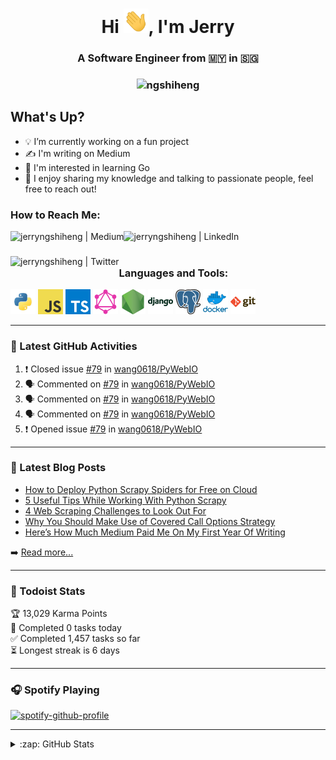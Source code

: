 <h1 align="center">Hi <img src="https://raw.githubusercontent.com/ABSphreak/ABSphreak/master/gifs/Hi.gif" width="40px" />, I'm Jerry</h1>
<h3 align="center">A Software Engineer from 🇲🇾 in 🇸🇬</h3>
<h3 align="center"> <img src="https://komarev.com/ghpvc/?username=ngshiheng" alt="ngshiheng" /> </p>

## What's Up?

-   💡 I’m currently working on a fun project
-   ✍️ I'm writing on Medium
-   🌱 I'm interested in learning Go
-   💬 I enjoy sharing my knowledge and talking to passionate people, feel free to reach out!

### How to Reach Me:

[<img align="left" alt="jerryngshiheng | Medium" height="40" src="https://cdn.jsdelivr.net/npm/simple-icons@v3/icons/medium.svg" />][medium]
[<img align="left" alt="jerryngshiheng | LinkedIn" height="40" src="https://cdn.jsdelivr.net/npm/simple-icons@v3/icons/linkedin.svg" />][linkedin]
[<img align="left" alt="jerryngshiheng | Twitter" height="40" src="https://cdn.jsdelivr.net/npm/simple-icons@v3/icons/twitter.svg" />][twitter]

<br />
<br />

### Languages and Tools:

<code><img height="40" src="https://raw.githubusercontent.com/github/explore/80688e429a7d4ef2fca1e82350fe8e3517d3494d/topics/python/python.png"></code>
<code><img height="40" src="https://raw.githubusercontent.com/github/explore/80688e429a7d4ef2fca1e82350fe8e3517d3494d/topics/javascript/javascript.png"></code>
<code><img height="40" src="https://raw.githubusercontent.com/github/explore/80688e429a7d4ef2fca1e82350fe8e3517d3494d/topics/typescript/typescript.png"></code>
<code><img height="40" src="https://raw.githubusercontent.com/github/explore/5c058a388828bb5fde0bcafd4bc867b5bb3f26f3/topics/graphql/graphql.png"></code>
<code><img height="40" src="https://raw.githubusercontent.com/github/explore/80688e429a7d4ef2fca1e82350fe8e3517d3494d/topics/nodejs/nodejs.png"></code>
<code><img height="40" src="https://raw.githubusercontent.com/github/explore/80688e429a7d4ef2fca1e82350fe8e3517d3494d/topics/django/django.png"></code>
<code><img height="40" src="https://raw.githubusercontent.com/github/explore/80688e429a7d4ef2fca1e82350fe8e3517d3494d/topics/postgresql/postgresql.png"></code>
<code><img height="40" src="https://raw.githubusercontent.com/github/explore/80688e429a7d4ef2fca1e82350fe8e3517d3494d/topics/docker/docker.png"></code>
<code><img height="40" src="https://raw.githubusercontent.com/github/explore/80688e429a7d4ef2fca1e82350fe8e3517d3494d/topics/git/git.png"></code>

---

### 🤖 Latest GitHub Activities

<!--START_SECTION:activity-->

1. ❗️ Closed issue [#79](https://github.com/wang0618/PyWebIO/issues/79) in [wang0618/PyWebIO](https://github.com/wang0618/PyWebIO)
2. 🗣 Commented on [#79](https://github.com/wang0618/PyWebIO/issues/79) in [wang0618/PyWebIO](https://github.com/wang0618/PyWebIO)
3. 🗣 Commented on [#79](https://github.com/wang0618/PyWebIO/issues/79) in [wang0618/PyWebIO](https://github.com/wang0618/PyWebIO)
4. 🗣 Commented on [#79](https://github.com/wang0618/PyWebIO/issues/79) in [wang0618/PyWebIO](https://github.com/wang0618/PyWebIO)
5. ❗️ Opened issue [#79](https://github.com/wang0618/PyWebIO/issues/79) in [wang0618/PyWebIO](https://github.com/wang0618/PyWebIO)
 <!--END_SECTION:activity-->

---

### 📓 Latest Blog Posts

<!-- BLOG-POST-LIST:START -->
- [How to Deploy Python Scrapy Spiders for Free on Cloud](https://medium.com/geekculture/how-to-deploy-python-scrapy-spiders-for-free-on-cloud-154536ce5e89?source=rss-8606bf5a73f5------2)
- [5 Useful Tips While Working With Python Scrapy](https://medium.com/geekculture/5-useful-tips-while-working-with-python-scrapy-6beb59119188?source=rss-8606bf5a73f5------2)
- [4 Web Scraping Challenges to Look Out For](https://medium.com/geekculture/4-web-scraping-challenges-to-look-out-for-23ae3c0b17aa?source=rss-8606bf5a73f5------2)
- [Why You Should Make Use of Covered Call Options Strategy](https://medium.datadriveninvestor.com/why-you-should-make-use-of-covered-call-options-strategy-98125125c5b0?source=rss-8606bf5a73f5------2)
- [Here’s How Much Medium Paid Me On My First Year Of Writing](https://medium.com/illumination-curated/heres-how-much-medium-paid-me-on-my-first-year-of-writing-b9d3016c5bb9?source=rss-8606bf5a73f5------2)
<!-- BLOG-POST-LIST:END -->

➡️ [Read more...](https://ngshiheng.medium.com/)

---

### 📝 Todoist Stats

<!-- TODO-IST:START -->
🏆  13,029 Karma Points           
🌸  Completed 0 tasks today           
✅  Completed 1,457 tasks so far           
⏳  Longest streak is 6 days
<!-- TODO-IST:END -->

---

### 🎧 Spotify Playing

[![spotify-github-profile](https://spotify-github-profile.vercel.app/api/view?uid=22zxcagskyqhkk4qkznhsxdxq&cover_image=true&theme=compact)](https://github.com/kittinan/spotify-github-profile)

---

<details>
  <summary>:zap: GitHub Stats</summary>
    <img align="left" alt="Jerry's GitHub Stats" src="https://github-readme-stats.vercel.app/api?username=ngshiheng&show_icons=true&hide_border=true&theme=tokyonight" />
</details>

[twitter]: https://twitter.com/jerryng93
[linkedin]: https://www.linkedin.com/in/shihengng/
[medium]: https://ngshiheng.medium.com/
